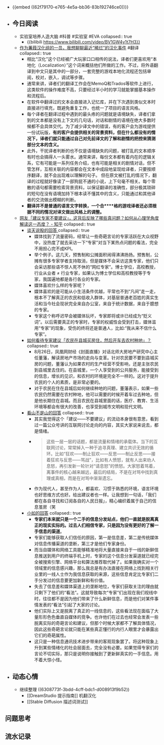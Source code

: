 - {{embed ((62f79170-e765-4e5a-bb36-83b192746ce0))}}
- ## 今日阅读
	- 实验室培养人造大脑 #科普 #实验室 #EVA
	  collapsed:: true
		- {{bilibili https://www.bilibili.com/video/BV1GW4y1t7H3}}
	- [作为蒹葭汉化组的一员，我想聊聊最近“稀烂”的汉化事件](https://mp.weixin.qq.com/s/Cytbzmc-5ifMQxuGywegkw) #翻译
	  collapsed:: true
		- 相比“汉化”这个已经被广大玩家口口相传的说法，译者们更喜欢用“本地化（Localization）”这个词来概括他们所做的工作。不过，将外语翻译到中文只是其中的一部分，一套完整的游戏本地化流程还包括审阅，校对，嵌入，调试等步骤。
		- 通常来讲，译者们的翻译工作会在MemoQ和Trados等软件上进行，这类软件的操作难度不高，只要经过半小时的学习就能掌握基本操作和流程后。
		- 在软件中翻译过的文本会直接进入记忆库，并在下次遇到类似文本时直接进行填充，既避免重复工作，也统一了项目的语言风格。
		- 每个译者在翻译过程中遇到的最头疼的问题就是语境缺失，译者们拿到的文本都是没有上下文的几句话，对话和剧情的语境在绝大多数时候都不会具体交代。为了减少译文中的错误，有的客户会为游戏提供一份试玩版，**有的客户会提供相关的背景资料，但在什么都没有的情况下，译者们就只能通过自己对先前译文的了解和剧情的把控来猜测部分文本的含义。**
		- 此外，干扰译者判断的也不仅是语境缺失的问题，被打乱的文本顺序有时也会搞得人一头雾水。通常来讲，每份文本都有着内在的逻辑关系，它有可能是一系列任务介绍，也有可能是相关的剧情对话，但不管怎样，互相关联的内容都会在文本中成段地呈现给译者，只要按顺序翻译，就不会出现难以理解的句子。
		  但在原文被打乱的情况下，翻译的过程就好像读了一部狗屁不通的小说，上下句毫不相关。每个零散的语句都需要检索背景资料，以保证翻译的准确性，部分极其琐碎的短句在没有语境加持下根本读不懂其中的含义，只能通过和其他译者的交流做出模糊的判断。
		- **翻译并不是普通的语言文字转换，一个合****格的游戏译者还必须根据不同的情况对译文做出风格上的调整。**
	- [网友「建议专家不要建议」，这背后反映了哪些真问题？如何从心理学角度解读这一态度？ - 知乎](https://www.zhihu.com/question/550261770)
	  collapsed:: true
		- [谈天说股的回答 ](https://www.zhihu.com/question/550261770/answer/2648006816)
		  collapsed:: true
			- 媒体找到了流量密码，经常让一些奇葩言论的专家活跃在大众视野中，没热度了就去采访一下“专家”对当下某热点问题的看法，完全不用担心完不成KPI。
			- 举个例子。这几天，预售制和公摊面积闹得沸沸扬扬。预售制，公摊有很多专家学者支持取消，但是媒体不会采访这类专家，他们只会采访那些语不惊人死不休的“网红专家”。博士学位，高校教授，行业从业者 ≠ 行业专家，如果认为博士学位和高校教授等于专家，我国遍地都是各行各业的专家。
			- 媒体喜欢什么样的专家呢？
			- 媒体喜欢的是可能从小生活条件优越，平常也不到“凡间”走一走，根本不了解真正的农民和低收入群体，对基层普通老百姓的真实生活和当今社会现状完全来自办公室，来自于统计数据，来自于臆想的专家。
			- 专家这个称呼迟早会被媒体玩坏，专家即将或许已经成为“贬义词”。以后需要真正的专家时，专家的权威性会受到打击，媒体滥用“专家”的现象，受伤的终将还是普通人，比如:“我从来不信什么专家”。
		- [如何看待专家建议「农民在县城买房住，然后开车去农村种地」？](https://www.zhihu.com/question/550208134)
		  collapsed:: true
			- 8月26日，凤凰网财经《封面直播》对话北师大房地产研究中心主任董藩，解读房地产市场的走向与变革。针对农民要不要到县城买房的问题，董藩认为如果农村的生产经营不受影响，还是主张农民到县城里去住的。在县城里，一个人享受到的公共服务，能接受到的信息，增长的见识，和农村的环境是完全不一样的。这对于提升农民的个人的素质，是非常必要的。
			- 对于农民在住在县城后如何继续种地的问题，董藩表示，如果一些农民仍然需要在农村种地，他可以需要的时候开着车过去种地，但是他长期住在县城。而且农民在县城里面的话，医疗、教育、生活环境等都会有很大的改善，也享受到城市文明和现代文明。
		- [看山不是山的回答](https://www.zhihu.com/question/550261770/answer/2647965740)
		  collapsed:: true
			- 其实我觉得这个「建议——不要建议」的流动本身很有意思，看到过一篇公众号讲的互联网讨论走向的内容，其实大家说来说去，都是情绪。
			- > 这些一层一层的话题，都是流量和情绪的承载体。当下的互联网讨论，常常掉入一种于追寻真理、建立共识无效的循环。比如“狂欢——制止狂欢——反思——制止反思——接着狂欢与反思——骂战”，比如有人愤怒，就有人出来劝人息怒，再引发新一轮针对“请息怒”的愤怒。大家怒着骂着，离事件的核心越来越远，最后的结局，不是在对骂中找到真理或真相，而是在对骂中渐渐遗忘。
			- 作为现代人，甚至作为人，都喜欢、习惯于熟悉的环境，语言环境也好思维方式也好。给出建议者也一样。让我想到一句话，「我们都在各自寻找和订阅各自的人民日报」，精心编织着属于自己的信息茧房（笑
		- [小如的回答](https://www.zhihu.com/question/550261770/answer/2648165539)
		  collapsed:: true
			- **专家们本来就只是一个二手的信息分发站点，他们一直就是脱离真正的现实实际的。过去人们相信专家，只是因为没有更好的了解一手信息的渠道**。
			- 专家们能够获取人们信任的原因，第一是信息差，第二是传统媒体对信息传播渠道的垄断，第三才是他们专家身份。
			- 而当自媒体和网络工具能够精准地将大量直接来自于一线的新鲜信息推送到用户的终端手机上时，专家的这个信息分发渠道就已经完全被搜索引擎、网络平台和算法推荐取代掉了。如果我确实对一个领域里的信息感兴趣，那么我总是有办法直接在网络上找到相关行业里的一线人士作为我信息获取的来源，这些信息肯定比专家们二手分发过的信息要更加新鲜和有价值。
			- 失去了信息差和媒体渠道上的垄断地位，专家们获取关注的理由就只剩下了他们的“看法”。这就导致每次“专家”们出现在我们视线中时，往往都不是因为他们带来了什么新鲜信息，而是他们对某件事情发表的“看法”引起了大家的讨论。
			- 他们实际上又是脱离了真正的一线信息的，这些看法现在面临了大量形形色色垂直自媒体的竞争。也许他们在过去也经常会发表一些脱离实际的奇葩言论和建议，但那个时候大家都不了解具体情况，因此这些奇葩言论就只能在某些真正懂行的内行人眼里才会暴露出它们的奇葩属性。
			- 这只是一种信息通讯技术进步带来的客观现象罢了。将这种现象上升到某些情绪化的社会层面去，完全没有必要。如果觉得专家们的言论不切实际，那只是说明你接触到了更新鲜真实的一手信息。用不着大惊小怪。
- ## 动态心情
	- 继续整理 ((6308773f-3bdd-4cff-bdc1-d008913f9b52))
		- [[DreamStudio 提示指南]] 机翻汉化
		- [[Stable Diffusion 描述词测试]]
## 问题思考
## 流水记录
